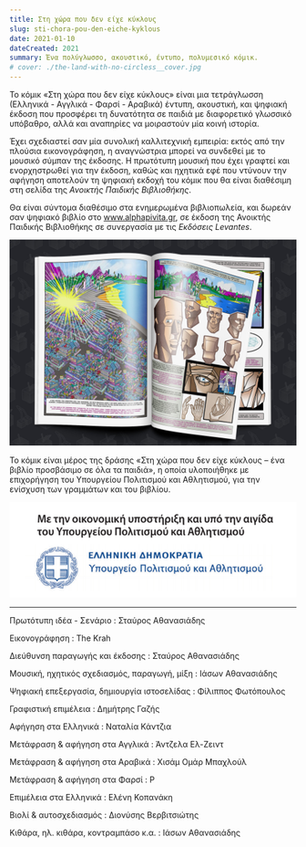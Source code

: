 ```yaml
---
title: Στη χώρα που δεν είχε κύκλους
slug: sti-chora-pou-den-eiche-kyklous
date: 2021-01-10
dateCreated: 2021
summary: Ένα πολύγλωσσο, ακουστικό, έντυπο, πολυμεσικό κόμικ.
# cover: ./the-land-with-no-circless__cover.jpg
---
```


Το κόμικ «Στη χώρα που δεν είχε κύκλους» είναι μια τετράγλωσση (Ελληνικά - Αγγλικά - Φαρσί - Αραβικά) έντυπη, ακουστική, και  ψηφιακή έκδοση που προσφέρει τη δυνατότητα σε παιδιά με διαφορετικό γλωσσικό υπόβαθρο, αλλά και αναπηρίες να μοιραστούν μία κοινή ιστορία.

Έχει σχεδιαστεί σαν μία συνολική καλλιτεχνική εμπειρία: εκτός από την πλούσια εικονογράφηση, η αναγνώστρια μπορεί να συνδεθεί με το μουσικό σύμπαν της έκδοσης. Η πρωτότυπη μουσική που έχει γραφτεί και ενορχηστρωθεί για την έκδοση, καθώς και ηχητικά εφέ που ντύνουν την αφήγηση αποτελούν τη ψηφιακή εκδοχή του κόμικ που θα είναι διαθέσιμη στη σελίδα της *Ανοικτής Παιδικής Βιβλιοθήκης*.

Θα είναι σύντομα διαθέσιμο στα ενημερωμένα βιβλιοπωλεία, και δωρεάν σαν ψηφιακό βιβλίο στο www.alphapivita.gr, σε έκδοση της Ανοικτής Παιδικής Βιβλιοθήκης σε συνεργασία με τις *Εκδόσεις Levantes*.

![Ενδεικτικές σελίδες από την έντυπη έκδοση](./the-land-with-no-circles_02.jpg)

Το κόμικ είναι μέρος της δράσης «Στη χώρα που δεν είχε κύκλους – ένα βιβλίο προσβάσιμο σε όλα τα παιδιά», η οποία υλοποιήθηκε με επιχορήγηση του Υπουργείου Πολιτισμού και Αθλητισμού, για την ενίσχυση των γραμμάτων και του βιβλίου.

![Υπουργείο Πολιτισμού και Αθλητισμού](./logo_Ministry-of-Culture.png)

***

Πρωτότυπη ιδέα - Σενάριο
: Σταύρος Αθανασιάδης

Εικονογράφηση
: The Krah

Διεύθυνση παραγωγής και έκδοσης
: Σταύρος Αθανασιάδης

Μουσική, ηχητικός σχεδιασμός, παραγωγή, μίξη
: Ιάσων Αθανασιάδης

Ψηφιακή επεξεργασία, δημιουργία ιστοσελίδας
: Φίλιππος Φωτόπουλος

Γραφιστική επιμέλεια
: Δημήτρης Γαζής

Αφήγηση στα Ελληνικά
: Ναταλία Κάντζια

Μετάφραση & αφήγηση στα Αγγλικά
: Άντζελα Ελ-Ζειντ

Μετάφραση & αφήγηση στα Αραβικά
: Χισάμ Ομάρ Μπαχλούλ

Μετάφραση & αφήγηση στα Φαρσί
: Ρ

Επιμέλεια στα Ελληνικά
: Ελένη Κοπανάκη

Βιολί & αυτοσχεδιασμός
: Διονύσης Βερβιτσιώτης

Κιθάρα, ηλ. κιθάρα, κοντραμπάσο κ.α.
: Ιάσων Αθανασιάδης